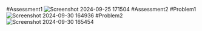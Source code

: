 #Assessment1
![Screenshot 2024-09-25 171504](https://github.com/user-attachments/assets/82fc32dd-6619-4228-8d7e-bb90387fec4e)
#Assessment2
#Problem1
![Screenshot 2024-09-30 164936](https://github.com/user-attachments/assets/e16947df-3d61-4a9f-81ef-2af096e4da2f)
#Problem2
![Screenshot 2024-09-30 165454](https://github.com/user-attachments/assets/b4480328-6fda-497d-88c0-53f601d4f58a)

